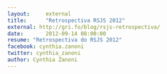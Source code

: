 ```yaml
---
layout:     external
title:      "Retrospectiva RSJS 2012"
external: http://gri.fo/blog/rsjs-retrospectiva/
date:       2012-09-14 08:00:00
resume: "Retrospectiva do RSJS 2012"
facebook: cynthia.zanoni
twitter: cynthia_zanoni
author: Cynthia Zanoni
---
```

